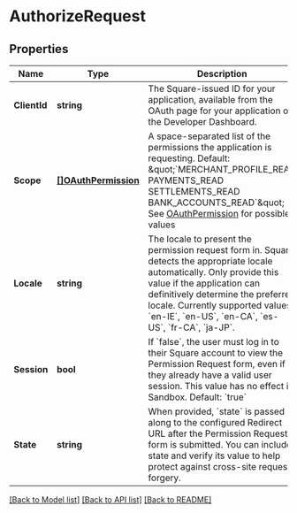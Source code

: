 # AuthorizeRequest

## Properties
Name | Type | Description | Notes
------------ | ------------- | ------------- | -------------
**ClientId** | **string** | The Square-issued ID for your application, available from  the OAuth page for your application on the Developer Dashboard. | [default to null]
**Scope** | [**[]OAuthPermission**](OAuthPermission.md) | A space-separated list of the permissions the application is requesting. Default: \&quot;&#x60;MERCHANT_PROFILE_READ PAYMENTS_READ SETTLEMENTS_READ BANK_ACCOUNTS_READ&#x60;\&quot; See [OAuthPermission](#type-oauthpermission) for possible values | [optional] [default to null]
**Locale** | **string** | The locale to present the permission request form in. Square detects the appropriate locale automatically. Only provide this value if the application can definitively determine the preferred locale.  Currently supported values: &#x60;en-IE&#x60;, &#x60;en-US&#x60;, &#x60;en-CA&#x60;, &#x60;es-US&#x60;, &#x60;fr-CA&#x60;, &#x60;ja-JP&#x60;. | [optional] [default to null]
**Session** | **bool** | If &#x60;false&#x60;, the user must log in to their Square account to view the Permission Request form, even if they already have a valid user session. This value has no effect in Sandbox. Default: &#x60;true&#x60; | [optional] [default to null]
**State** | **string** | When provided, &#x60;state&#x60; is passed along to the configured Redirect URL after the Permission Request form is submitted. You can include state and verify its value to help protect against cross-site request forgery. | [optional] [default to null]

[[Back to Model list]](../README.md#documentation-for-models) [[Back to API list]](../README.md#documentation-for-api-endpoints) [[Back to README]](../README.md)

